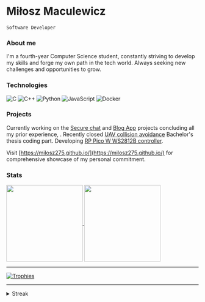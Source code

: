 # Miłosz Maculewicz

`Software Developer`

### About me

I'm a fourth-year Computer Science student, constantly striving to develop my skills and forge my own path in the tech world. Always seeking new challenges and opportunities to grow.

### Technologies

![C](https://img.shields.io/badge/C-grey?style=for-the-badge)
![C++](https://img.shields.io/badge/C++-navy?style=for-the-badge)
![Python](https://img.shields.io/badge/Python-purple?style=for-the-badge)
![JavaScript](https://img.shields.io/badge/JavaScript-yellow?style=for-the-badge)
![Docker](https://img.shields.io/badge/Docker-blue?style=for-the-badge)

### Projects

Currently working on the [Secure chat](https://github.com/milosz275/secure-chat) and [Blog App](https://github.com/milosz275/blog-app) projects concluding all my prior experience, . Recently closed [UAV collision avoidance](https://github.com/milosz275/uav-collision-avoidance) Bachelor's thesis coding part. Developing [RP Pico W WS2812B controller](https://github.com/milosz275/pico-led-controller).

Visit [https://milosz275.github.io/](https://milosz275.github.io/) for comprehensive showcase of my personal commitment.

### Stats

<a href="https://github.com/anuraghazra/github-readme-stats">
  <img height=200 align="center" src="https://github-readme-stats.vercel.app/api?username=milosz275&show_icons=true&theme=transparent" />
</a>
<a href="https://github.com/anuraghazra/convoychat">
  <img height=200 align="center" src="https://github-readme-stats.vercel.app/api/top-langs?username=milosz275&show_icons=true&theme=transparent&layout=compact&langs_count=8&card_width=320" />
</a>

---

[![Trophies](https://github-profile-trophy.vercel.app/?username=milosz275&theme=darkhub&column=3&margin-w=15&margin-h=15)](https://github.com/ryo-ma/github-profile-trophy)

---

<details>
<summary>Streak</summary>
<img src="https://github-readme-streak-stats-iota-eosin.vercel.app?user=milosz275&theme=transparent" alt="GitHub Streak" />
</details>

